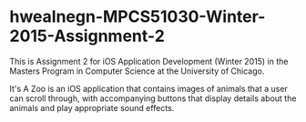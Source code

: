 # hwealnegn-MPCS51030-Winter-2015-Assignment-2
This is Assignment 2 for iOS Application Development (Winter 2015) in the Masters Program in Computer Science at the University of Chicago.

It's A Zoo is an iOS application that contains images of animals that a user can scroll through, with accompanying buttons that display details about the animals and play appropriate sound effects.
